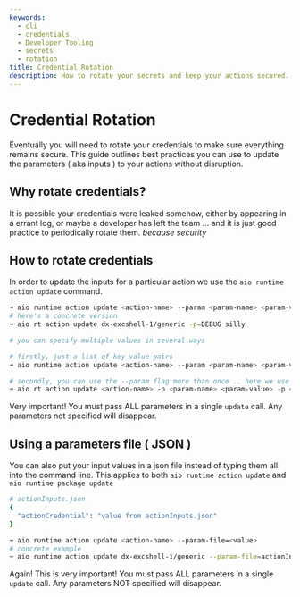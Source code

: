 ```yaml
---
keywords:
  - cli
  - credentials
  - Developer Tooling
  - secrets
  - rotation
title: Credential Rotation
description: How to rotate your secrets and keep your actions secured.
---
```


# Credential Rotation

Eventually you will need to rotate your credentials to make sure everything remains secure.  This guide outlines best practices you can use to update the parameters ( aka inputs ) to your actions without disruption.

## Why rotate credentials?

It is possible your credentials were leaked somehow, either by appearing in a errant log, or maybe a developer has left the team ... and it is just good practice to periodically rotate them. _because security_


## How to rotate credentials

In order to update the inputs for a particular action we use the `aio runtime action update` command.

```bash
➜ aio runtime action update <action-name> --param <param-name> <param-value>
# here's a concrete version
➜ aio rt action update dx-excshell-1/generic -p=DEBUG silly

# you can specify multiple values in several ways

# firstly, just a list of key value pairs
➜ aio runtime action update <action-name> --param <param-name> <param-value> <param-name> <param-value> <param-name> <param-value>

# secondly, you can use the --param flag more than once .. here we use the shortened version -p
➜ aio rt action update <action-name> -p <param-name> <param-value> -p <param-name> <param-value> -p <param-name> <param-value>

```

<InlineAlert slots="text" />

Very important! You must pass ALL parameters in a single `update` call.  Any parameters not specified will disappear.

## Using a parameters file ( JSON )

You can also put your input values in a json file instead of typing them all into the command line.  This applies to both `aio runtime action update` and `aio runtime package update`

```bash
# actionInputs.json
{
  "actionCredential": "value from actionInputs.json"
}

➜ aio runtime action update <action-name> --param-file=<value>
# concrete example
➜ aio runtime action update dx-excshell-1/generic --param-file=actionInputs.json

```


<InlineAlert slots="text" />

Again! This is very important! You must pass ALL parameters in a single `update` call.  Any parameters NOT specified will disappear.
